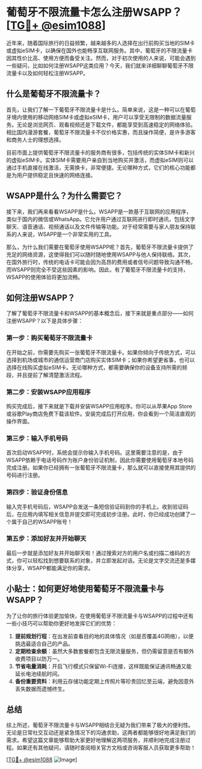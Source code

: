 # 葡萄牙不限流量卡怎么注册WSAPP？[[TG💪+ @esim1088](https://t.me/s/esim1088)]

近年来，随着国际旅行的日益频繁，越来越多的人选择在出行前购买当地的SIM卡或虚拟eSIM卡，以确保在国外也能畅享互联网服务。其中，葡萄牙的不限流量卡因其性价比高、使用方便而备受关注。然而，对于初次使用的人来说，可能会遇到一些疑问，比如如何注册WSAPP这类应用？今天，我们就来详细聊聊葡萄牙不限流量卡以及如何轻松注册WSAPP。

## 什么是葡萄牙不限流量卡？

首先，让我们了解一下葡萄牙不限流量卡是什么。简单来说，这是一种可以在葡萄牙境内使用的移动网络SIM卡或虚拟eSIM卡，用户可以享受无限制的数据流量服务。无论是浏览网页、观看视频还是下载文件，都能享受到高速稳定的网络体验。相比国内漫游套餐，葡萄牙不限流量卡不仅价格实惠，而且操作简便，是许多游客和商务人士的理想选择。

目前市面上提供葡萄牙不限流量卡的服务商有很多，包括传统的实体SIM卡和新兴的虚拟eSIM卡。实体SIM卡需要用户亲自到当地购买并激活，而虚拟eSIM则可以通过手机直接在线激活，无需换卡，非常便捷。无论哪种方式，它们的核心功能都是为用户提供稳定且快速的网络连接。

## WSAPP是什么？为什么需要它？

接下来，我们再来看看WSAPP是什么。WSAPP是一款基于互联网的应用程序，类似于国内的微信或WhatsApp。它允许用户通过互联网进行即时通讯，包括文字聊天、语音通话、视频通话以及文件传输等功能。对于经常需要与家人朋友保持联系的人来说，WSAPP是一个非常实用的工具。

那么，为什么我们需要在葡萄牙使用WSAPP呢？首先，葡萄牙不限流量卡提供了充足的网络资源，这使得我们可以随时随地使用WSAPP与他人保持联络。其次，在国外旅行时，传统的电话卡可能会因为高昂的费用或者信号问题导致沟通不畅，而WSAPP则完全不受这些因素的影响。因此，有了葡萄牙不限流量卡的支持，WSAPP的使用体验将更加流畅。

## 如何注册WSAPP？

了解了葡萄牙不限流量卡和WSAPP的基本概念后，接下来就是重点部分——如何注册WSAPP？以下是具体步骤：

### 第一步：购买葡萄牙不限流量卡

在开始之前，你需要先购买一张葡萄牙不限流量卡。如果你倾向于传统方式，可以选择到机场或城市的通信运营商门店购买实体SIM卡；如果你希望更省事，也可以选择在线购买虚拟eSIM卡。无论哪种方式，都需要确保你的设备支持所需的频段，并且提前了解清楚激活流程。

### 第二步：安装WSAPP应用程序

购买完成后，接下来就是下载并安装WSAPP应用程序。你可以从苹果App Store或谷歌Play商店免费下载该软件。安装完成后打开应用，你会看到一个简洁直观的操作界面。

### 第三步：输入手机号码

首次启动WSAPP时，系统会提示你输入手机号码。这里需要注意的是，由于WSAPP依赖于电话号码作为账户身份验证机制，因此你需要使用葡萄牙本地号码完成注册。如果你已经拥有一张葡萄牙不限流量卡，那么就可以直接使用其提供的号码进行注册。

### 第四步：验证身份信息

输入完手机号码后，WSAPP会发送一条短信验证码到你的手机上。收到验证码后，在应用内填写相关信息并提交即可完成初步注册。此时，你已经成功创建了一个属于自己的WSAPP账号！

### 第五步：添加好友并开始聊天

最后一步就是添加好友并开始聊天啦！通过搜索对方的用户名或扫描二维码的方式，你可以轻松找到想要联系的对象，并立即发起对话。无论是文字交流还是多媒体分享，WSAPP都能满足你的需求。

## 小贴士：如何更好地使用葡萄牙不限流量卡与WSAPP？

为了让你的旅行体验更加愉快，在使用葡萄牙不限流量卡与WSAPP的过程中还有一些小技巧可以帮助你更好地发挥它们的优势：

1. **提前规划行程**：在出发前查看目的地的具体情况（如是否覆盖4G网络），以便挑选最适合自己的产品。
2. **定期检查余额**：虽然大多数套餐都包含无限流量服务，但仍需留意是否有额外收费项目以防万一。
3. **节省电量消耗**：开启飞行模式只保留Wi-Fi连接，这样既能保证通讯畅通又能延长电池续航时间。
4. **备份重要资料**：利用云存储功能定期上传照片等珍贵回忆至云端，避免因意外丢失数据而遗憾终生。

## 总结

综上所述，葡萄牙不限流量卡与WSAPP相结合无疑为我们带来了极大的便利性。无论是日常社交互动还是紧急情况下的沟通求助，这两者都能够很好地满足我们的需求。希望这篇文章能够帮助大家更好地理解这两项服务，并顺利地完成注册过程。如果还有其他疑问，请随时查阅相关官方文档或咨询客服人员获取更多帮助！

[[TG💪+ @esim1088](https://t.me/s/esim1088) ![Image](https://i.postimg.cc/4NQfJmqS/Snipaste-2025-05-13-00-14-12.png)]